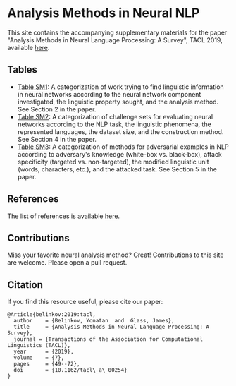 # Analysis Methods in Neural NLP
This site contains the accompanying supplementary materials for the paper "Analysis Methods in Neural Language Processing: A Survey", TACL 2019, available [here](https://www.mitpressjournals.org/doi/full/10.1162/tacl_a_00254). 

## Tables
* [Table SM1](table1.html): A categorization of work trying to find linguistic information in neural networks according to the neural network component investigated, the linguistic property sought, and the analysis method. See Section 2 in the paper.
* [Table SM2](table2.html): A categorization of challenge sets for evaluating neural networks according to the NLP task, the linguistic phenomena, the represented languages, the dataset size, and the construction method. See Section 4 in the paper.
* [Table SM3](table3.html): A categorization of methods for adversarial examples in NLP according to adversary's knowledge (white-box vs. black-box), attack specificity (targeted vs. non-targeted), the modified linguistic unit (words, characters, etc.), and the attacked task. See Section 5 in the paper. 

## References
The list of references is available [here](references.html). 

## Contributions
Miss your favorite neural analysis method? Great! Contributions to this site are welcome. Please open a pull request. 

## Citation
If you find this resource useful, please cite our paper:

```
@Article{belinkov:2019:tacl,
  author    = {Belinkov, Yonatan  and  Glass, James},
  title     = {Analysis Methods in Neural Language Processing: A Survey},
  journal = {Transactions of the Association for Computational Linguistics (TACL)},
  year      = {2019},
  volume    = {7},
  pages     = {49--72},
  doi       = {10.1162/tacl\_a\_00254}
}
```
